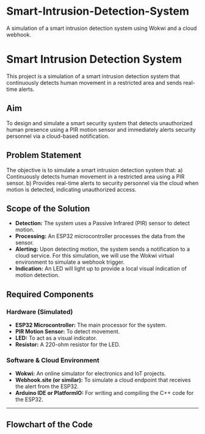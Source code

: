 # Smart-Intrusion-Detection-System
A simulation of a smart intrusion detection system using Wokwi and a cloud webhook.
# Smart Intrusion Detection System

This project is a simulation of a smart intrusion detection system that continuously detects human movement in a restricted area and sends real-time alerts.

## Aim

To design and simulate a smart security system that detects unauthorized human presence using a PIR motion sensor and immediately alerts security personnel via a cloud-based notification.

## Problem Statement

The objective is to simulate a smart intrusion detection system that:
a) Continuously detects human movement in a restricted area using a PIR sensor.
b) Provides real-time alerts to security personnel via the cloud when motion is detected, indicating unauthorized access.

## Scope of the Solution

* **Detection:** The system uses a Passive Infrared (PIR) sensor to detect motion.
* **Processing:** An ESP32 microcontroller processes the data from the sensor.
* **Alerting:** Upon detecting motion, the system sends a notification to a cloud service. For this simulation, we will use the Wokwi virtual environment to simulate a webhook trigger.
* **Indication:** An LED will light up to provide a local visual indication of motion detection.

## Required Components

### Hardware (Simulated)
* **ESP32 Microcontroller:** The main processor for the system.
* **PIR Motion Sensor:** To detect movement.
* **LED:** To act as a visual indicator.
* **Resistor:** A 220-ohm resistor for the LED.

### Software & Cloud Environment
* **Wokwi:** An online simulator for electronics and IoT projects.
* **Webhook.site (or similar):** To simulate a cloud endpoint that receives the alert from the ESP32.
* **Arduino IDE or PlatformIO:** For writing and compiling the C++ code for the ESP32.

---

## Flowchart of the Code
